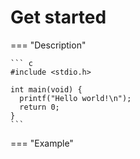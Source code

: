 # Get started

=== "Description"

    ``` c
    #include <stdio.h>

    int main(void) {
      printf("Hello world!\n");
      return 0;
    }
    ```

=== "Example"
    <div>
    <script id="asciicast-143081" src="https://asciinema.org/a/143081.js" async></script>
    </div>
    
